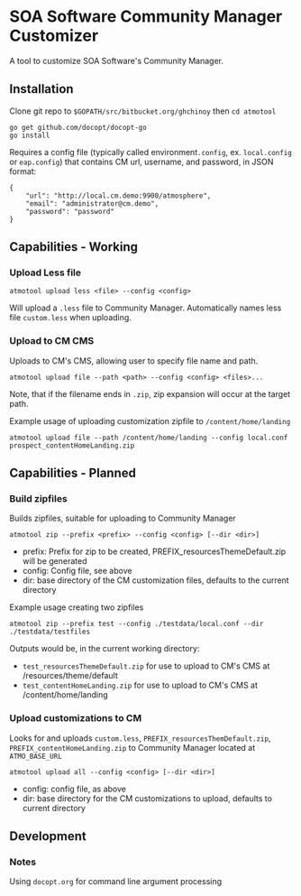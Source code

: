 # SOA Software Community Manager Customizer

A tool to customize SOA Software's Community Manager.


## Installation

Clone git repo to `$GOPATH/src/bitbucket.org/ghchinoy` then `cd atmotool`

    go get github.com/docopt/docopt-go
    go install

Requires a config file (typically called environment`.config`, ex. `local.config` or `eap.config`) that contains CM url, username, and password, in JSON format:

```
{
	"url": "http://local.cm.demo:9900/atmosphere",
	"email": "administrator@cm.demo",
	"password": "password"
}
```

## Capabilities - Working

### Upload Less file

    atmotool upload less <file> --config <config>

Will upload a `.less` file to Community Manager. Automatically names less file `custom.less` when uploading.

### Upload to CM CMS

Uploads to CM's CMS, allowing user to specify file name and path.

    atmotool upload file --path <path> --config <config> <files>...

Note, that if the filename ends in `.zip`, zip expansion will occur at the target path.

Example usage of uploading customization zipfile to `/content/home/landing`

    atmotool upload file --path /content/home/landing --config local.conf prospect_contentHomeLanding.zip


## Capabilities - Planned


### Build zipfiles

Builds zipfiles, suitable for uploading to Community Manager

    atmotool zip --prefix <prefix> --config <config> [--dir <dir>]

* prefix: Prefix for zip to be created, PREFIX_resourcesThemeDefault.zip will be generated
* config: Config file, see above
* dir: base directory of the CM customization files, defaults to the current directory

Example usage creating two zipfiles

    atmotool zip --prefix test --config ./testdata/local.conf --dir ./testdata/testfiles

Outputs would be, in the current working directory:

* `test_resourcesThemeDefault.zip` for use to upload to CM's CMS at /resources/theme/default
* `test_contentHomeLanding.zip` for use to upload to CM's CMS at /content/home/landing


### Upload customizations to CM

Looks for and uploads `custom.less`, `PREFIX_resourcesThemDefault.zip`, `PREFIX_contentHomeLanding.zip` to Community Manager located at `ATMO_BASE_URL`

    atmotool upload all --config <config> [--dir <dir>]

* config: config file, as above
* dir: base directory for the CM customizations to upload, defaults to current directory




## Development

### Notes

Using `docopt.org` for command line argument processing

